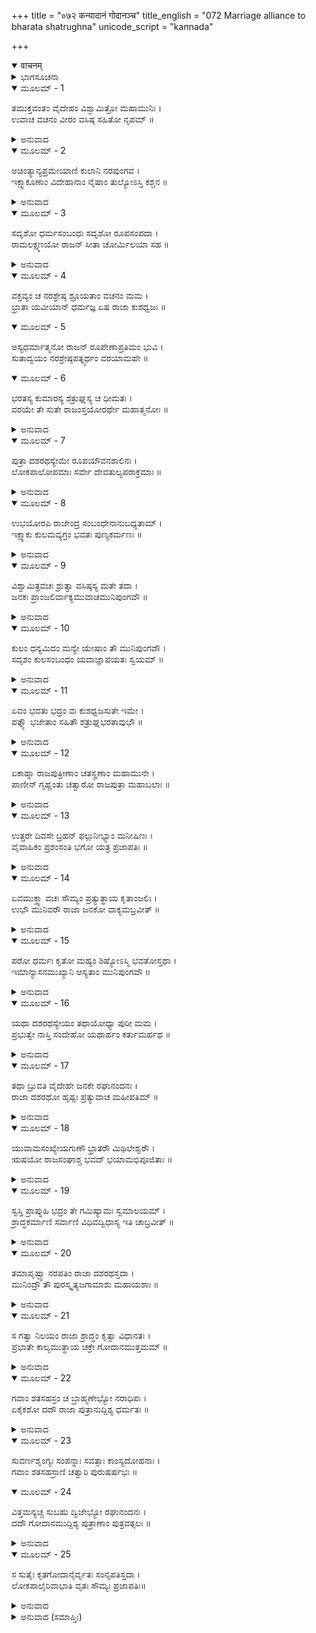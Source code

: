 +++
title = "०७२ कन्यादानं गोदानञ्च"
title_english = "072 Marriage alliance to bharata shatrughna"
unicode_script = "kannada"

+++
<details open><summary>वाचनम्</summary>

<div class="audioEmbed"  caption="श्रीराम-हरिसीताराममूर्ति-घनपाठिभ्यां वचनम्" src="https://archive.org/download/Ramayana-recitation-Sriram-harisItArAmamUrti-Ghanapaati-v2/Kanda_1/Kanda_1_BK-072-Kanya_Daanam_Godaanam_Cha.mp3"></div>
</details>



<details><summary>ಭಾಗಸೂಚನಾ</summary>

ವಿಶ್ವಾಮಿತ್ರರು ಭರತ ಮತ್ತು ಶತ್ರುಘ್ನರಿಗೆ ಕುಶಧ್ವಜನ ಕನ್ಯೆಯರನ್ನು ವರಣ ಮಾಡಿದುದು, ಜನಕನ ಒಪ್ಪಿಗೆ, ದಶರಥನು ತನ್ನ ಮಕ್ಕಳ ಕಲ್ಯಾಣಕ್ಕಾಗಿ ನಾಂದೀಶ್ರಾದ್ಧ - ಗೋದಾನ ಮುಂತಾದ ಕರ್ಮಗಳನ್ನು ಮಾಡಿದುದು
</details>

<details open><summary>ಮೂಲಮ್ - 1</summary>

ತಮುಕ್ತವಂತಂ ವೈದೇಹಂ ವಿಶ್ವಾಮಿತ್ರೋ ಮಹಾಮುನಿಃ ।  
ಉವಾಚ ವಚನಂ ವೀರಂ ವಸಿಷ್ಠ ಸಹಿತೋ ನೃಪಮ್ ॥
</details>

<details><summary>ಅನುವಾದ</summary>

ವಿದೇಹರಾಜಾ ಜನಕನು ತನ್ನ ಮಾತನ್ನು ಮುಗಿಸಿದಾಗ ವಸಿಷ್ಠ ಸಹಿತ ವಿಶ್ವಾಮಿತ್ರರು ಆ ವೀರ ಅರಸನಲ್ಲಿ ಈ ಪ್ರಕಾರ ನುಡಿದರು.॥1॥
</details>

<details open><summary>ಮೂಲಮ್ - 2</summary>

ಅಚಿಂತ್ಯಾನ್ಯಪ್ರಮೇಯಾಣಿ ಕುಲಾನಿ ನರಪುಂಗವ ।  
ಇಕ್ಷ್ವಾಕೂಣಾಂ ವಿದೇಹಾನಾಂ ನೈಷಾಂ ತುಲ್ಯೋಽಸ್ತಿ ಕಶ್ಚನ ॥
</details>

<details><summary>ಅನುವಾದ</summary>

ನರಶ್ರೇಷ್ಠನೇ! ಇಕ್ಷ್ವಾಕು ಮತ್ತು ವಿದೇಹ ಎರಡೂ ರಾಜರ ವಂಶಗಳು ಅಚಿಂತ್ಯವೂ ಅಪ್ರಮೇಯವೂ ಆಗಿವೆ. ಇವೆರಡಕ್ಕೆ ಸಮಾನವಾದ ಬೇರೆ ಯಾವುದೇ ವಂಶವಿಲ್ಲ.॥2॥
</details>

<details open><summary>ಮೂಲಮ್ - 3</summary>

ಸದೃಶೋ ಧರ್ಮಸಂಬಂಧಃ ಸದೃಶೋ ರೂಪಸಂಪದಾ ।  
ರಾಮಲಕ್ಷ್ಮಣಯೋ ರಾಜನ್ ಸೀತಾ ಚೋರ್ಮಿಲಯಾ ಸಹ ॥
</details>

<details><summary>ಅನುವಾದ</summary>

ರಾಜನೇ! ಇವೆರಡು ಕುಲಗಳಲ್ಲಿ ಸ್ಥಾಪಿತವಾಗುವ ಧರ್ಮ ಸಂಬಂಧವು ಸರ್ವಥಾ ಪರಸ್ಪರ ಯೋಗ್ಯವಾಗಿದೆ. ರೂಪ ವೈಭವದ ದೃಷ್ಟಿಯಿಂದಲೂ ಸಮಾನವಾಗಿದೆ; ಏಕೆಂದರೆ ಊರ್ಮಿಲಾ ಸಹಿತ ಸೀತೆಯು ಶ್ರೀರಾಮ-ಲಕ್ಷ್ಮಣರಿಗೆ ಅನುರೂಪರಾಗಿದ್ದಾರೆ.॥3॥
</details>

<details open><summary>ಮೂಲಮ್ - 4</summary>

ವಕ್ತವ್ಯಂ ಚ ನರಶ್ರೇಷ್ಠ ಶ್ರೂಯತಾಂ ವಚನಂ ಮಮ ।  
ಭ್ರಾತಾ ಯವೀಯಾನ್ ಧರ್ಮಜ್ಞ ಏಷ ರಾಜಾ ಕುಶಧ್ವಜಃ ॥
</details>

<details open><summary>ಮೂಲಮ್ - 5</summary>

ಅಸ್ಯಧರ್ಮಾತ್ಮನೋ ರಾಜನ್ ರೂಪೇಣಾಪ್ರತಿಮಂ ಭುವಿ ।  
ಸುತಾದ್ವಯಂ ನರಶ್ರೇಷ್ಠಪತ್ನ್ಯರ್ಥಂ ವರಯಾಮಹೇ ॥
</details>

<details open><summary>ಮೂಲಮ್ - 6</summary>

ಭರತಸ್ಯ ಕುಮಾರಸ್ಯ ಶತ್ರುಘ್ನಸ್ಯ ಚ ಧೀಮತಃ ।  
ವರಯೇ ತೇ ಸುತೇ ರಾಜಂಸ್ತಯೋರರ್ಥೇ ಮಹಾತ್ಮನೋಃ ॥
</details>

<details><summary>ಅನುವಾದ</summary>

ನರಶ್ರೇಷ್ಠನೇ! ಮುಂದೆ ನಾನೂ ಏನೋ ಹೇಳುವುದಿದೆ; ಕೇಳು - ರಾಜನೇ! ಧರ್ಮಜ್ಞನಾದ ನಿನ್ನ ತಮ್ಮ ಕುಶ ಧ್ವಜನಿಗೂ ಇಬ್ಬರು ಕನ್ಯೆಯರಿರುವರು. ಅವರು ಭೂಮಂಡಲದಲ್ಲಿ ಅನುಪಮ ಸುಂದರಿಯರಾಗಿದ್ದಾರೆ. ನರಶ್ರೇಷ್ಠ ಭೂಪಾಲನೇ! ನಾನು ಆ ಇಬ್ಬರು ಕನ್ಯೆಯರನ್ನು ಕುಮಾರ ಭರತ ಮತ್ತು ಬುದ್ಧಿವಂತ ಶತ್ರುಘ್ನ ಈ ರಾಜಕುಮಾರರಿಗೆ ಧರ್ಮಪತ್ನಿಯರಾಗಿಸಲು ವರಣ ಮಾಡುತ್ತೇನೆ.॥4-6॥
</details>

<details open><summary>ಮೂಲಮ್ - 7</summary>

ಪುತ್ರಾ ದಶರಥಸ್ಯೇಮೇ ರೂಪಯೌವನಶಾಲಿನಃ ।  
ಲೋಕಪಾಲೋಪಮಾಃ ಸರ್ವೇ ದೇವತುಲ್ಯಪರಾಕ್ರಮಾಃ ॥
</details>

<details><summary>ಅನುವಾದ</summary>

ದಶರಥರಾಜನ ಈ ಎಲ್ಲ ಪುತ್ರರು ರೂಪ ಮತ್ತು ಯೌವನದಿಂದ ಸುಶೋಭಿತರೂ, ಲೋಕಪಾಲಕರಂತೆ ತೇಜಸ್ವಿಗಳೂ, ದೇವತೆಗಳಂತೆ ಪರಾಕ್ರಮಿಗಳೂ ಆಗಿದ್ದಾರೆ.॥7॥
</details>

<details open><summary>ಮೂಲಮ್ - 8</summary>

ಉಭಯೋರಪಿ ರಾಜೇಂದ್ರ ಸಂಬಂಧೇನಾನುಬಧ್ಯತಾಮ್ ।  
ಇಕ್ಷ್ವಾಕು ಕುಲಮವ್ಯಗ್ರಂ ಭವತಃ ಪುಣ್ಯಕರ್ಮಣಃ ॥
</details>

<details><summary>ಅನುವಾದ</summary>

ರಾಜೇಂದ್ರನೇ! ಭರತ-ಶತ್ರುಘ್ನ ಇವರಿಬ್ಬರಿಗೂ ಕನ್ಯಾದಾನ ಮಾಡಿ ನೀನು ಈ ಸಮಸ್ತ ಇಕ್ಷ್ವಾಕು ಕುಲದೊಂದಿಗೆ ಸಂಬಂಧಿತನಾಗು. ನೀನು ಪುಣ್ಯಪುರುಷನಾಗಿರುವೆ. ನಿನ್ನ ಮನಸ್ಸಿನಲ್ಲಿ ವ್ಯಗ್ರತೆ ಬಾರದಿರಲಿ. (ಅರ್ಥಾತ್ ಇಂತಹ ಮಹಾ ಸಮ್ರಾಟನೊಂದಿಗೆ ನಾನು ಒಂದೇ ಸಮಯದಲ್ಲಿ ನಾಲ್ಕು ವೈವಾಹಿಕ ಸಂಬಂಧಗಳನ್ನು ಹೇಗೆ ನಿರ್ವಹಿಸಬಲ್ಲೆನು? ಎಂದು ಚಿಂತಿಸಬೇಕಾಗಿಲ್ಲ.॥8॥
</details>

<details open><summary>ಮೂಲಮ್ - 9</summary>

ವಿಶ್ವಾಮಿತ್ರವಚಃ ಶ್ರುತ್ವಾ ವಸಿಷ್ಠಸ್ಯ ಮತೇ ತದಾ ।  
ಜನಕಃ ಪ್ರಾಂಜಲಿರ್ವಾಕ್ಯಮುವಾಚಮುನಿಪುಂಗವೌ ॥
</details>

<details><summary>ಅನುವಾದ</summary>

ವಸಿಷ್ಠರ ಸಮ್ಮತಿಯಿಂದ ವಿಶ್ವಾಮಿತ್ರರ ಈ ಮಾತನ್ನು ಕೇಳಿದಾಗ ಜನಕನು ಕೈಮುಗಿದು ಇಬ್ಬರೂ ಮುನಿಗಳಲ್ಲಿ ಇಂತೆಂದನು.॥9॥
</details>

<details open><summary>ಮೂಲಮ್ - 10</summary>

ಕುಲಂ ಧನ್ಯಮಿದಂ ಮನ್ಯೇ ಯೇಷಾಂ ತೌ ಮುನಿಪುಂಗವೌ ।  
ಸದೃಶಂ ಕುಲಸಂಬಂಧಂ ಯದಾಜ್ಞಾಪಯತಃ ಸ್ವಯಮ್ ॥
</details>

<details><summary>ಅನುವಾದ</summary>

ಮುನಿಪುಂಗವರೇ! ನಾನು ನನ್ನ ಕುಲವನ್ನು ಧನ್ಯವಾಯಿತೆಂದು ತಿಳಿಯುತ್ತೇನೆ. ನೀವಿಬ್ಬರೂ ಇಕ್ವಾಕ್ಷುವಂಶಕ್ಕೆ ಯೋಗ್ಯವೆಂದು ತಿಳಿದು ನಮ್ಮೊಂದಿಗೆ ಸಂಬಂಧ ಬೆಳೆಸಲು ಆಜ್ಞೆ ಕೊಡುತ್ತಿದ್ದೀರಿ.॥10॥
</details>

<details open><summary>ಮೂಲಮ್ - 11</summary>

ಏವಂ ಭವತು ಭದ್ರಂ ವಃ ಕುಶಧ್ವಜಸುತೇ ಇಮೇ ।  
ಪತ್ನ್ಯೌ ಭಜೇತಾಂ ಸಹಿತೌ ಶತ್ರುಘ್ನಭರತಾವುಭೌ ॥
</details>

<details><summary>ಅನುವಾದ</summary>

ನಿಮಗೆ ಮಂಗಳವಾಗಲಿ, ನೀವು ಹೇಳಿದಂತೆಯೇ ಆಗುವುದು. ಸದಾಕಾಲ ಜೊತೆ-ಜೊತೆಯಾಗಿ ಇರುವ ಈ ಭರತ ಮತ್ತು ಶತ್ರುಘ್ನರು ಕುಶಧ್ವಜನ ಕನ್ಯೆಯರನ್ನು ತಮ್ಮ-ತಮ್ಮ ಧರ್ಮಪತ್ನಿಯಾಗಿ ಸ್ವೀಕರಿಸಲಿ.॥11॥
</details>

<details open><summary>ಮೂಲಮ್ - 12</summary>

ಏಕಾಹ್ನಾ ರಾಜಪುತ್ರೀಣಾಂ ಚತಸೄಣಾಂ ಮಹಾಮುನೇ ।  
ಪಾಣೀನ್ ಗೃಹ್ಣಂತು ಚತ್ವಾರೋ ರಾಜಪುತ್ರಾ ಮಹಾಬಲಾಃ ॥
</details>

<details><summary>ಅನುವಾದ</summary>

ಮಹಾಮುನಿಗಳೇ! ಈ ಮಹಾಬಲಶಾಲಿಗಳಾದ ನಾಲ್ವರು ರಾಜಕುಮಾರರು ಒಂದೇ ದಿನ ನಮ್ಮ ನಾಲ್ಕು ಮಂದಿ ರಾಜಕುಮಾರಿಯರ ಪ್ರಾಣಿಗ್ರಹಣ ಮಾಡಲಿ.॥12॥
</details>

<details open><summary>ಮೂಲಮ್ - 13</summary>

ಉತ್ತರೇ ದಿವಸೇ ಬ್ರಹನ್ ಫಲ್ಗುನೀಭ್ಯಾಂ ಮನೀಷಿಣಃ ।  
ವೈವಾಹಿಕಂ ಪ್ರಶಂಸಂತಿ ಭಗೋ ಯತ್ರ ಪ್ರಜಾಪತಿಃ ॥
</details>

<details><summary>ಅನುವಾದ</summary>

ಬ್ರಹ್ಮರ್ಷಿಗಳೇ! ಮುಂದಿನ ಎರಡು ದಿನಗಳಲ್ಲಿ ಫಲ್ಗುಣಿ ಎಂಬ ಎರಡು ನಕ್ಷತ್ರಗಳಿವೆ. ಇದರಲ್ಲಿ ಮೊದಲ ದಿನ ಪೂರ್ವ ಫಲ್ಗುಣಿ, ಎರಡನೆಯ ದಿನ ಉತ್ತರಾ ಫಲ್ಗುಣಿ ನಕ್ಷತ್ರವಿದೆ. ಅದರ ದೇವತೆ ಪ್ರಜಾಪತಿ ಭಗ(ಹಾಗೂ ಅರ್ಯಮಾ)ವಾಗಿದೆ. ಜ್ಞಾನಿಗಳಾದವರು ಈ ನಕ್ಷತ್ರದಲ್ಲಿ ವಿವಾಹ ಕಾರ್ಯ ಮಾಡುವುದು ಬಹಳ ಉತ್ತಮವೆಂದು ತಿಳಿಸುತ್ತಾರೆ.॥13॥
</details>

<details open><summary>ಮೂಲಮ್ - 14</summary>

ಏವಮುಕ್ತ್ವಾ ವಚಃ ಸೌಮ್ಯಂ ಪ್ರತ್ಯುತ್ಥಾಯ ಕೃತಾಂಜಲಿಃ ।  
ಉಭೌ ಮುನಿವರೌ ರಾಜಾ ಜನಕೋ ವಾಕ್ಯಮಬ್ರವೀತ್ ॥
</details>

<details><summary>ಅನುವಾದ</summary>

ಈ ಪ್ರಕಾರ ಮನೋಹರ ಮಾತನ್ನು ಹೇಳಿ ರಾಜಾ ಜನಕನು ಎದ್ದು ನಿಂತು ಆ ಇಬ್ಬರೂ ಮುನಿವರರಲ್ಲಿ ಕೈಮುಗಿದು ಇಂತೆಂದನು-॥14॥
</details>

<details open><summary>ಮೂಲಮ್ - 15</summary>

ಪರೋ ಧರ್ಮಃ ಕೃತೋ ಮಹ್ಯಂ ಶಿಷ್ಯೋಽಸ್ಮಿ ಭವತೋಸ್ತಥಾ ।  
ಇಮಾನ್ಯಾಸನಮುಖ್ಯಾನಿ ಆಸ್ಯತಾಂ ಮುನಿಪುಂಗವೌ ॥
</details>

<details><summary>ಅನುವಾದ</summary>

ನೀವು ಕನ್ಯೆಯರ ವಿವಾಹವನ್ನು ನಿಶ್ಚಯಿಸಿ ನನಗೆ ಮಹಾನ್ ಧರ್ಮವನ್ನು ಒದಗಿಸಿ ಕೊಟ್ಟಿರುವಿರಿ. ನಾನು ನಿಮ್ಮಿಬ್ಬರಿಗೂ ಶಿಷ್ಯನಾಗಿದ್ದೇನೆ. ಮುನಿವರರೇ! ಈ ಶ್ರೇಷ್ಠ ಆಸನಗಳಲ್ಲಿ ತಾವಿಬ್ಬರೂ ವಿರಾಜವಾನರಾಗಿರಿ.॥15॥
</details>

<details open><summary>ಮೂಲಮ್ - 16</summary>

ಯಥಾ ದಶರಥಸ್ಯೇಯಂ ತಥಾಯೋಧ್ಯಾ ಪುರೀ ಮಮ ।  
ಪ್ರಭುತ್ವೇ ನಾಸ್ತಿ ಸಂದೇಹೋ ಯಥಾರ್ಹಂ ಕರ್ತುಮರ್ಹಥ ॥
</details>

<details><summary>ಅನುವಾದ</summary>

ನಿಮಗೆ ರಾಜಾ ದಶರಥನ ಅಯೋಧ್ಯೆಯಂತೆಯೇ ಈ ನನ್ನ ಮಿಥಿಲೆಯೂ ಆಗಿದೆ. ಇದರ ಮೇಲೆ ಪೂರ್ಣ ಅಧಿಕಾರ ನಿಮಗಿದೆ. ಇದರಲ್ಲಿ ಸಂದೇಹವೇ ಇಲ್ಲ. ಆದ್ದರಿಂದ ತಾವು ಯಥಾಯೋಗ್ಯ ನನಗೆ ಅಪ್ಪಣೆ ಮಾಡಿರಿ.॥16॥
</details>

<details open><summary>ಮೂಲಮ್ - 17</summary>

ತಥಾ ಬ್ರುವತಿ ವೈದೇಹೇ ಜನಕೇ ರಘುನಂದನಃ ।  
ರಾಜಾ ದಶರಥೋ ಹೃಷ್ಟಃ ಪ್ರತ್ಯುವಾಚ ಮಹೀಪತಿಮ್ ॥
</details>

<details><summary>ಅನುವಾದ</summary>

ವಿದೇಹ ರಾಜಾ ಜನಕನು ಹೀಗೆ ಹೇಳಿದಾಗ ರಘುಕುಲನಂದನ ದಶರಥನು ಸಂತೋಷಗೊಂಡು ಮಿಥಿಲಾ ನರೇಶನಲ್ಲಿ ಈ ಪ್ರಕಾರ ಉತ್ತರಿಸಿದನು.॥17॥
</details>

<details open><summary>ಮೂಲಮ್ - 18</summary>

ಯುವಾಮಸಂಖ್ಯೇಯಗುಣೌ ಭ್ರಾತರೌ ಮಿಥಿಲೇಶ್ವರೌ ।  
ಋಷಯೋ ರಾಜಸಂಘಾಶ್ಚ ಭವದ್ ಭಯಾಮಭಿಪೂಜಿತಾಃ ॥
</details>

<details><summary>ಅನುವಾದ</summary>

ಮಿಥಿಲೇಶ್ವರನೇ! ನೀಮ್ಮಿಬ್ಬರು ಸಹೋದರರ ಗುಣಗಳು ಅಸಂಖ್ಯವಾಗಿವೆ. ತಾವುಗಳು ಋಷಿಗಳನ್ನು ಹಾಗೂ ರಾಜ ಸಮೂಹವನ್ನು ಚೆನ್ನಾಗಿ ಸತ್ಕರಿಸಿರುವಿರಿ.॥18॥
</details>

<details open><summary>ಮೂಲಮ್ - 19</summary>

ಸ್ವಸ್ತಿ ಪ್ರಾಪ್ನುಹಿ ಭದ್ರಂ ತೇ ಗಮಿಷ್ಯಾಮಃ ಸ್ವಮಾಲಯಮ್ ।  
ಶ್ರಾದ್ಧಕರ್ಮಾಣಿ ಸರ್ವಾಣಿ ವಿಧಿವದ್ವಿಧಾಸ್ಯ ಇತಿ ಚಾಬ್ರವೀತ್ ॥
</details>

<details><summary>ಅನುವಾದ</summary>

ನಿಮಗೆ ಮಂಗಳವಾಗಲಿ, ನೀವು ಮಂಗಳಕ್ಕೆ ಭಾಗಿಯಾಗಿದ್ದೀರಿ. ಈಗ ನಾವು ನಮ್ಮ ವಿಶ್ರಾಂತಿ ಸ್ಥಾನಕ್ಕೆ ತೆರಳುವೆವು. ಅಲ್ಲಿಗೆ ಹೋಗಿ ನಾನು ವಿಧಿವತ್ತಾಗಿ ನಾಂದೀ ಮುಖಶ್ರಾದ್ಧ ಕಾರ್ಯವನ್ನು ನೇರವೇರಿಸುವೆನು.॥19॥
</details>

<details open><summary>ಮೂಲಮ್ - 20</summary>

ತಮಾಪೃಷ್ಟ್ವಾ ನರಪತಿಂ ರಾಜಾ ದಶರಥಸ್ತದಾ ।  
ಮುನಿಂದ್ರೌ ತೌ ಪುರಸ್ಕೃತ್ಯಜಗಾಮಾಶು ಮಹಾಯಶಾಃ ॥
</details>

<details><summary>ಅನುವಾದ</summary>

ಅನಂತರ ಮಿಥಿಲಾ ನರೇಶನ ಅನುಮತಿ ಪಡೆದು ಮಹಾಯಶಸ್ವೀ ದಶರಥನು ಮುನಿಶ್ರೇಷ್ಠ ವಿಶ್ವಾಮಿತ್ರ ಮತ್ತು ವಸಿಷ್ಠರನ್ನು ಮುಂದಿಟ್ಟುಕೊಂಡು ತಮ್ಮ ಬಿಡದಿಗೆ ಹಿಂದಿರುಗಿದನು.॥20॥
</details>

<details open><summary>ಮೂಲಮ್ - 21</summary>

ಸ ಗತ್ವಾ ನಿಲಯಂ ರಾಜಾ ಶ್ರಾದ್ಧಂ ಕೃತ್ವಾ ವಿಧಾನತಃ ।  
ಪ್ರಭಾತೇ ಕಾಲ್ಯಮುತ್ಥಾಯ ಚಕ್ರೇ ಗೋದಾನಮುತ್ತಮಮ್ ॥
</details>

<details><summary>ಅನುವಾದ</summary>

ಬಿಡದಿಗೆ ಬಂದು ರಾಜಾ ದಶರಥನು ವಿಧಿವತ್ತಾಗಿ ಅಭ್ಯುದಾಯಿಕ ನಾಂದೀ ಶ್ರಾದ್ಧವನ್ನು ನೆರವೇರಿಸಿ, ಮರುದಿನ ಪ್ರಾತಃಕಾಲದಲ್ಲಿ ರಾಜನು ಕಾಲೊಚಿತವಾದ ಉತ್ತಮ ಗೋದಾನ ಕರ್ಮವನ್ನು ಪೂರೈಸಿದನು.॥21॥
</details>

<details open><summary>ಮೂಲಮ್ - 22</summary>

ಗವಾಂ ಶತಸಹಸ್ರಂ ಚ ಬ್ರಾಹ್ಮಣೇಭ್ಯೋ ನರಾಧಿಪಃ ।  
ಏಕೈಕಶೋ ದದೌ ರಾಜಾ ಪುತ್ರಾನುದ್ದಿಶ್ಯ ಧರ್ಮತಃ ॥
</details>

<details><summary>ಅನುವಾದ</summary>

ದಶರಥರಾಜನು ತನ್ನ ಒಬ್ಬೊಬ್ಬ ಪುತ್ರರ ಮಂಗಲಕ್ಕಾಗಿ ಧರ್ಮಾನುಸಾರ ಒಂದೊಂದು ಲಕ್ಷ ಗೋವುಗಳನ್ನು ಬ್ರಾಹ್ಮಣರಿಗೆ ದಾನ ಮಾಡಿದನು.॥22॥
</details>

<details open><summary>ಮೂಲಮ್ - 23</summary>

ಸುವರ್ಣಶೃಂಗ್ಯಃ ಸಂಪನ್ನಾಃ ಸವತ್ಸಾಃ ಕಾಂಸ್ಯದೋಹನಾಃ ।  
ಗವಾಂ ಶತಸಹಸ್ರಾಣಿ ಚತ್ವಾರಿ ಪುರುಷರ್ಷಭಃ ॥
</details>

<details open><summary>ಮೂಲಮ್ - 24</summary>

ವಿತ್ತಮನ್ಯಚ್ಚ ಸುಬಹು ದ್ವಿಜೇಭ್ಯೋ ರಘುನಂದನಃ ।  
ದದೌ ಗೋದಾನಮುದ್ದಿಶ್ಯ ಪುತ್ರಾಣಾಂ ಪುತ್ರವತ್ಸಲಃ ॥
</details>

<details><summary>ಅನುವಾದ</summary>

ಆ ಗೋವುಗಳು ಸರ್ವಾಲಂಕಾರಗಳಿಂದ ಕೂಡಿದ್ದು, ಎಲ್ಲವುಗಳ ಜೊತೆಗೆ ಕರುಗಳಿದ್ದು, ಕಂಚಿನ ಕ್ಷೀರ ಪಾತ್ರೆಗಳನ್ನೂ ದಾನ ಮಾಡಿದನು. ಹೀಗೆ ಪುತ್ರವತ್ಸಲ ರಘುಕುಲನಂದನ ಪುರುಷಶ್ರೇಷ್ಠ ದಶರಥನು ನಾಲ್ಕು ಲಕ್ಷ ಗೋವುಗಳನ್ನು, ಹೇರಳ ಧನವನ್ನೂ ಪುತ್ರರ ಸಮಾವರ್ತನದ ಉದ್ದೇಶದಿಂದ ಬ್ರಾಹ್ಮಣರಿಗೆ ನೀಡಿದನು.॥23-24॥
</details>

<details open><summary>ಮೂಲಮ್ - 25</summary>

ಸ ಸುತೈಃ ಕೃತಗೋದಾನೈರ್ವೃತಃ ಸಂನೃಪತಿಸ್ತದಾ ।  
ಲೋಕಪಾಲೈರಿವಾಭಾತಿ ವೃತಃ ಸೌಮ್ಯಃ ಪ್ರಜಾಪತಿಃ॥
</details>

<details><summary>ಅನುವಾದ</summary>

ಗೋದಾನ ಕರ್ಮ ನೆರವೇರಿಸಿ ಬಂದ ಪುರೋಹಿತರೊಂದಿಗೆ ಇದ್ದ ದಶರಥನು ಲೋಕಪಾಲಕರಿಂದ ಸುತ್ತುವರೆದ ಶಾಂತ ಸ್ವಭಾವದ ಪ್ರಜಾಪತಿ ಬ್ರಹ್ಮದೇವರಂತೆ ಶೋಭಿಸುತ್ತಿದ್ದನು.॥25॥
</details>

<details><summary>ಅನುವಾದ (ಸಮಾಪ್ತಿಃ)</summary>

ವಾಲ್ಮೀಕಿ ವಿರಚಿತ ಆರ್ಷ ರಾಮಾಯಣ ಆದಿಕಾವ್ಯದ ಬಾಲಕಾಂಡದಲ್ಲಿ ಎಪ್ಪತ್ತೆರಡನೆಯ ಸರ್ಗ ಪೂರ್ಣವಾಯಿತು. ॥72॥
</details>
